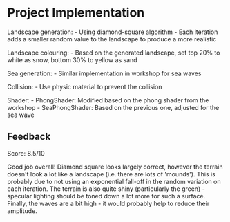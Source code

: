# Project Implementation

Landscape generation:
    - Using diamond-square algorithm
    - Each iteration adds a smaller random value to the landscape to produce a 
      more realistic

Landscape colouring:
    - Based on the generated landscape, set top 20% to white as snow, bottom 
      30% to yellow as sand

Sea generation:
    - Similar implementation in workshop for sea waves

Collision:
    - Use physic material to prevent the collision

Shader:
    - PhongShader: Modified based on the phong shader from the workshop
    - SeaPhongShader: Based on the previous one, adjusted for the sea wave

## Feedback
Score: 8.5/10

Good job overall! Diamond square looks largely correct, however the terrain doesn't look a lot like a landscape (i.e. there are lots of 'mounds'). This is probably due to not using an exponential fall-off in the random variation on each iteration. The terrain is also quite shiny (particularly the green) - specular lighting should be toned down a lot more for such a surface. Finally, the waves are a bit high - it would probably help to reduce their amplitude.
